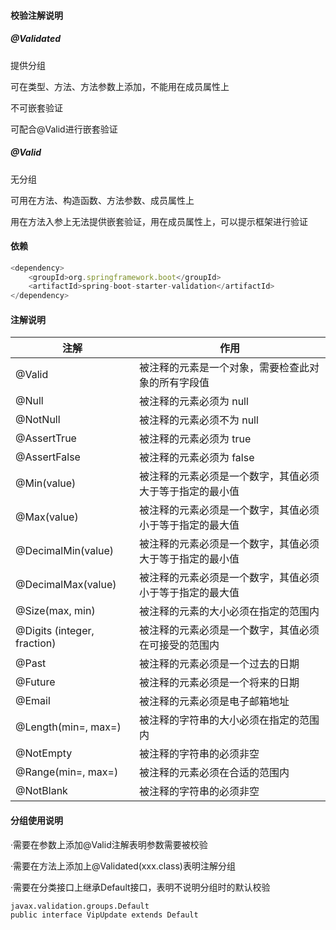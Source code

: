 #### 校验注解说明
##### @Validated
提供分组

可在类型、方法、方法参数上添加，不能用在成员属性上

不可嵌套验证

可配合@Valid进行嵌套验证

##### @Valid
无分组

可用在方法、构造函数、方法参数、成员属性上

用在方法入参上无法提供嵌套验证，用在成员属性上，可以提示框架进行验证

#### 依赖
```javascript
<dependency>
    <groupId>org.springframework.boot</groupId>
    <artifactId>spring-boot-starter-validation</artifactId>
</dependency>
```
#### 注解说明
|注解|作用|
| ----- | ----- |
|@Valid|被注释的元素是一个对象，需要检查此对象的所有字段值|
|@Null|被注释的元素必须为 null|
|@NotNull|被注释的元素必须不为 null|
|@AssertTrue|被注释的元素必须为 true|
|@AssertFalse|被注释的元素必须为 false|
|@Min(value)|被注释的元素必须是一个数字，其值必须大于等于指定的最小值|
|@Max(value)|被注释的元素必须是一个数字，其值必须小于等于指定的最大值|
|@DecimalMin(value)|被注释的元素必须是一个数字，其值必须大于等于指定的最小值|
|@DecimalMax(value)|被注释的元素必须是一个数字，其值必须小于等于指定的最大值|
|@Size(max, min)|被注释的元素的大小必须在指定的范围内|
|@Digits (integer, fraction)|被注释的元素必须是一个数字，其值必须在可接受的范围内|
|@Past|被注释的元素必须是一个过去的日期|
|@Future|被注释的元素必须是一个将来的日期|
|@Email|被注释的元素必须是电子邮箱地址|
|@Length(min=, max=)|被注释的字符串的大小必须在指定的范围内|
|@NotEmpty|被注释的字符串的必须非空|
|@Range(min=, max=)|被注释的元素必须在合适的范围内|
|@NotBlank|被注释的字符串的必须非空|



#### 分组使用说明
·需要在参数上添加@Valid注解表明参数需要被校验

·需要在方法上添加上@Validated(xxx.class)表明注解分组

·需要在分类接口上继承Default接口，表明不说明分组时的默认校验

```Plain Text
javax.validation.groups.Default
public interface VipUpdate extends Default
```